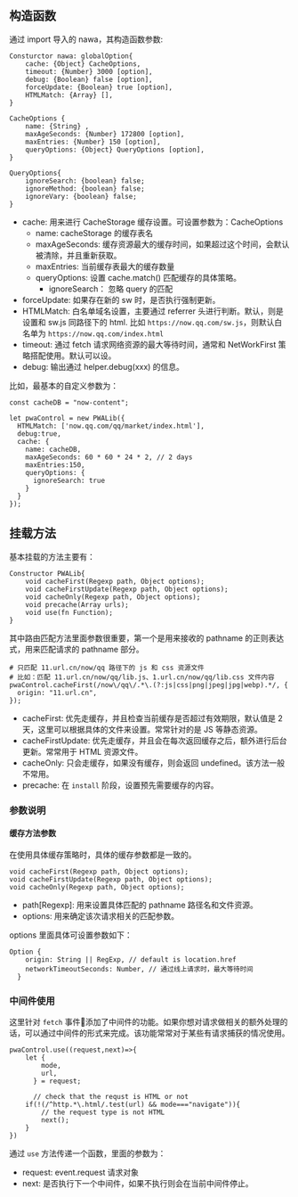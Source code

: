 ## 构造函数

通过 import 导入的 nawa，其构造函数参数:

```
Consturctor nawa: globalOption{
    cache: {Object} CacheOptions,
	timeout: {Number} 3000 [option],
	debug: {Boolean} false [option],
	forceUpdate: {Boolean} true [option],
    HTMLMatch: {Array} [],
}

CacheOptions {
    name: {String} , 
    maxAgeSeconds: {Number} 172800 [option], 
    maxEntries: {Number} 150 [option], 
    queryOptions: {Object} QueryOptions [option], 
}

QueryOptions{
    ignoreSearch: {boolean} false;
    ignoreMethod: {boolean} false;
    ignoreVary: {boolean} false;
}

```

 - cache: 用来进行 CacheStorage 缓存设置。可设置参数为：CacheOptions
    - name: cacheStorage 的缓存表名
    - maxAgeSeconds: 缓存资源最大的缓存时间，如果超过这个时间，会默认被清除，并且重新获取。
    - maxEntries: 当前缓存表最大的缓存数量
    - queryOptions: 设置 cache.match() 匹配缓存的具体策略。
        - ignoreSearch： 忽略 query 的匹配
 - forceUpdate: 如果存在新的 sw 时，是否执行强制更新。
 - HTMLMatch: 白名单域名设置，主要通过 referrer 头进行判断。默认，则是设置和 sw.js 同路径下的 html. 比如 `https://now.qq.com/sw.js`，则默认白名单为 `https://now.qq.com/index.html`
 - timeout: 通过 fetch 请求网络资源的最大等待时间，通常和 NetWorkFirst 策略搭配使用。默认可以设。
 - debug: 输出通过 helper.debug(xxx) 的信息。
 
比如，最基本的自定义参数为：

```
const cacheDB = "now-content";

let pwaControl = new PWALib({
  HTMLMatch: ['now.qq.com/qq/market/index.html'],
  debug:true,
  cache: {
    name: cacheDB,
    maxAgeSeconds: 60 * 60 * 24 * 2, // 2 days
    maxEntries:150,
    queryOptions: {
      ignoreSearch: true
    }
  }
});
```

## 挂载方法

基本挂载的方法主要有：

```
Constructor PWALib{
    void cacheFirst(Regexp path, Object options);
    void cacheFirstUpdate(Regexp path, Object options);
    void cacheOnly(Regexp path, Object options);
    void precache(Array urls);
    void use(fn Function);
}
```

其中路由匹配方法里面参数很重要，第一个是用来接收的 pathname 的正则表达式，用来匹配请求的 pathname 部分。

```
# 只匹配 11.url.cn/now/qq 路径下的 js 和 css 资源文件
# 比如：匹配 11.url.cn/now/qq/lib.js、1.url.cn/now/qq/lib.css 文件内容
pwaControl.cacheFirst(/now\/qq\/.*\.(?:js|css|png|jpeg|jpg|webp).*/, {
  origin: "11.url.cn",
});

```

 - cacheFirst: 优先走缓存，并且检查当前缓存是否超过有效期限，默认值是 2 天，这里可以根据具体的文件来设置。常常针对的是 JS 等静态资源。
 - cacheFirstUpdate: 优先走缓存，并且会在每次返回缓存之后，额外进行后台更新。常常用于 HTML 资源文件。
 - cacheOnly: 只会走缓存，如果没有缓存，则会返回 undefined。该方法一般不常用。
 - precache: 在 `install` 阶段，设置预先需要缓存的内容。


### 参数说明

#### 缓存方法参数

在使用具体缓存策略时，具体的缓存参数都是一致的。

```
void cacheFirst(Regexp path, Object options);
void cacheFirstUpdate(Regexp path, Object options);
void cacheOnly(Regexp path, Object options);
```

 - path[Regexp]: 用来设置具体匹配的 pathname 路径名和文件资源。
 - options: 用来确定该次请求相关的匹配参数。

options 里面具体可设置参数如下：

```
Option {
    origin: String || RegExp, // default is location.href
    networkTimeoutSeconds: Number, // 通过线上请求时，最大等待时间
  }
```

### 中间件使用

这里针对 `fetch` 事件添加了中间件的功能。如果你想对请求做相关的额外处理的话，可以通过中间件的形式来完成。该功能常常对于某些有请求捕获的情况使用。

```
pwaControl.use((request,next)=>{
    let {
        mode,
        url,
      } = request;
    
      // check that the requst is HTML or not
    if(!(/^http.*\.html/.test(url) && mode==="navigate")){
        // the request type is not HTML 
        next();
    }
})
```

通过 `use` 方法传递一个函数，里面的参数为：

 - request: event.request 请求对象
 - next: 是否执行下一个中间件，如果不执行则会在当前中间件停止。